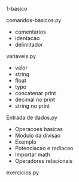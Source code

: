 1-basico

comandos-basicos.py  
* comentarios  
* identacao  
* delimitador  

variaveis.py  
* valor  
* string  
* float  
* type  
* concatenar print  
* decimal no print  
* string no print  

Entrada de dados.py  
* Operacoes basicas  
* Modulo da divisao  
* Exemplo  
* Potenciacao e radiacao  
* Importar math  
* Operadores relacionais  

exercicios.py  